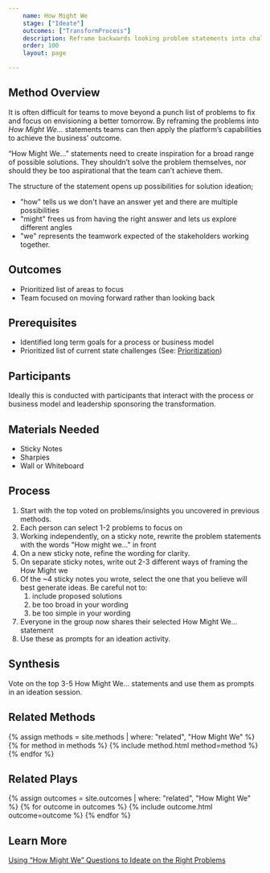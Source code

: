 ```yaml
---
    name: How Might We
    stage: ["Ideate"]
    outcomes: ["TransformProcess"]
    description: Reframe backwards looking problem statements into challenge statements for a better future.
    order: 100
    layout: page

---
```

## Method Overview
It is often difficult for teams to move beyond a punch list of problems to fix and focus on envisioning a better tomorrow. By reframing the problems into *How Might We…* statements teams can then apply the platform’s capabilities to achieve the business’ outcome.

“How Might We…” statements need to create inspiration for a broad range of possible solutions. They shouldn’t solve the problem themselves, nor should they be too aspirational that the team can’t achieve them.

The structure of the statement opens up possibilities for solution ideation; 
* "how" tells us we don't have an answer yet and there are multiple possibilities
* "might" frees us from having the right answer and lets us explore different angles
* "we" represents the teamwork expected of the stakeholders working together.

## Outcomes
* Prioritized list of areas to focus
* Team focused on moving forward rather than looking back

## Prerequisites
* Identified long term goals for a process or business model
* Prioritized list of current state challenges (See: [Prioritization](./prioritization))

## Participants
Ideally this is conducted with participants that interact with the process or business model and leadership sponsoring the transformation.

## Materials Needed
* Sticky Notes
* Sharpies
* Wall or Whiteboard

## Process
1. Start with the top voted on problems/insights you uncovered in previous methods.
2. Each person can select 1-2 problems to focus on
3. Working independently, on a sticky note, rewrite the problem statements with the words "How might we..." in front
4. On a new sticky note, refine the wording for clarity.
5. On separate sticky notes, write out 2-3 different ways of framing the How Might we
6. Of the ~4 sticky notes you wrote, select the one that you believe will best generate ideas. Be careful not to:
   1. include proposed solutions
   2. be too broad in your wording
   3. be too simple in your wording
7. Everyone in the group now shares their selected How Might We... statement
8. Use these as prompts for an ideation activity.
   
## Synthesis
Vote on the top 3-5 How Might We... statements and use them as prompts in an ideation session.

## Related Methods
{% assign methods = site.methods | where: "related", "How Might We" %}
{% for method in methods %}
  {% include method.html  method=method %}
{% endfor %}

## Related Plays
{% assign outcomes = site.outcomes | where: "related", "How Might We" %}
{% for outcome in outcomes %}
  {% include outcome.html  outcome=outcome %}
{% endfor %}


## Learn More
[Using “How Might We” Questions to Ideate on the Right Problems](https://www.nngroup.com/articles/how-might-we-questions/)

